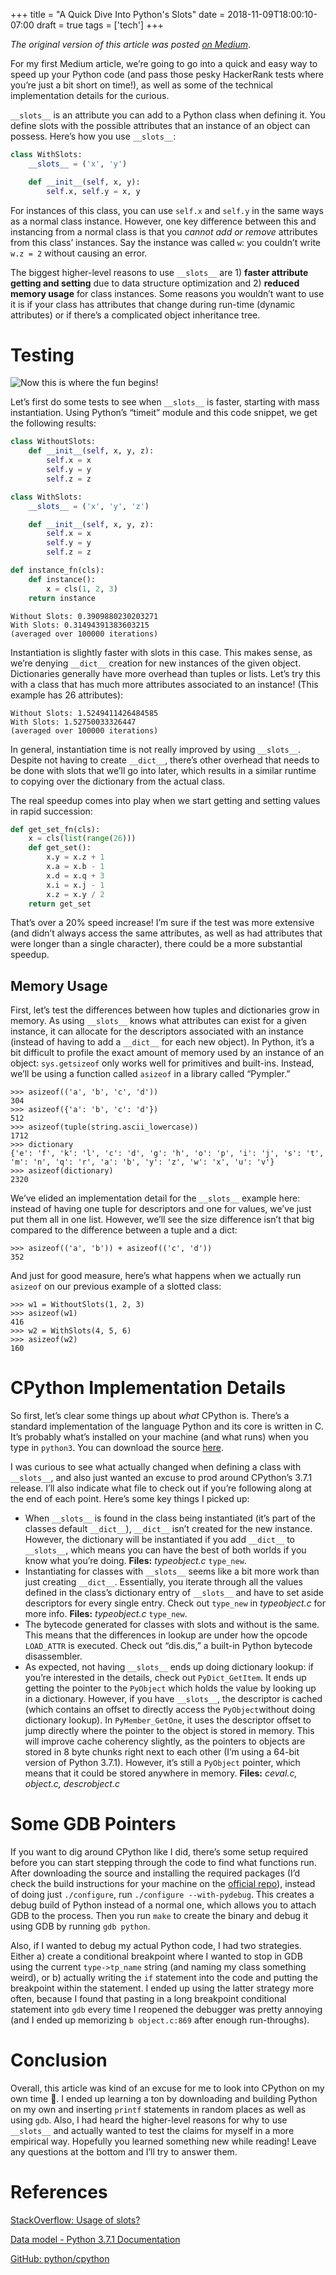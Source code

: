 +++
title = "A Quick Dive Into Python's Slots"
date = 2018-11-09T18:00:10-07:00
draft = true
tags = ['tech']
+++

_The original version of this article was posted [on Medium](https://medium.com/@stephenjayakar/a-quick-dive-into-pythons-slots-72cdc2d334e)_.

For my first Medium article, we’re going to go into a quick and easy way to speed up your Python code (and pass those pesky HackerRank tests where you’re just a bit short on time!), as well as some of the technical implementation details for the curious.

`__slots__` is an attribute you can add to a Python class when defining it. You define slots with the possible attributes that an instance of an object can possess. Here’s how you use `__slots__`:

```python
class WithSlots:
    __slots__ = ('x', 'y')

    def __init__(self, x, y):
        self.x, self.y = x, y
```

For instances of this class, you can use `self.x` and `self.y` in the same ways as a normal class instance. However, one key difference between this and instancing from a normal class is that you _cannot add or remove_ attributes from this class’ instances. Say the instance was called `w`: you couldn’t write `w.z = 2` without causing an error.

The biggest higher-level reasons to use `__slots__` are 1) **faster attribute getting and setting** due to data structure optimization and 2) **reduced memory usage** for class instances. Some reasons you wouldn’t want to use it is if your class has attributes that change during run-time (dynamic attributes) or if there’s a complicated object inheritance tree.

# Testing

![Now this is where the fun begins!](/images/slots-meme.webp)

Let’s first do some tests to see when `__slots__` is faster, starting with mass instantiation. Using Python’s “timeit” module and this code snippet, we get the following results:

```python
class WithoutSlots:
    def __init__(self, x, y, z):
        self.x = x
        self.y = y
        self.z = z

class WithSlots:
    __slots__ = ('x', 'y', 'z')

    def __init__(self, x, y, z):
        self.x = x
        self.y = y
        self.z = z

def instance_fn(cls):
    def instance():
        x = cls(1, 2, 3)
    return instance
```

```
Without Slots: 0.3909880230203271  
With Slots: 0.31494391383603215  
(averaged over 100000 iterations)
```

Instantiation is slightly faster with slots in this case. This makes sense, as we’re denying `__dict__` creation for new instances of the given object. Dictionaries generally have more overhead than tuples or lists. Let’s try this with a class that has much more attributes associated to an instance! (This example has 26 attributes):

```
Without Slots: 1.5249411426484585  
With Slots: 1.52750033326447  
(averaged over 100000 iterations)
```

In general, instantiation time is not really improved by using `__slots__`. Despite not having to create `__dict__`, there’s other overhead that needs to be done with slots that we’ll go into later, which results in a similar runtime to copying over the dictionary from the actual class.

The real speedup comes into play when we start getting and setting values in rapid succession:

```python
def get_set_fn(cls):
    x = cls(list(range(26)))
    def get_set():
        x.y = x.z + 1
        x.a = x.b - 1
        x.d = x.q + 3
        x.i = x.j - 1
        x.z = x.y / 2
    return get_set
```

That’s over a 20% speed increase! I’m sure if the test was more extensive (and didn’t always access the same attributes, as well as had attributes that were longer than a single character), there could be a more substantial speedup.

## Memory Usage

First, let’s test the differences between how tuples and dictionaries grow in memory. As using `__slots__` knows what attributes can exist for a given instance, it can allocate for the descriptors associated with an instance (instead of having to add a `__dict__` for each new object). In Python, it’s a bit difficult to profile the exact amount of memory used by an instance of an object: `sys.getsizeof` only works well for primitives and built-ins. Instead, we’ll be using a function called `asizeof` in a library called “Pympler.”

```
>>> asizeof(('a', 'b', 'c', 'd'))  
304  
>>> asizeof({'a': 'b', 'c': 'd'})  
512  
>>> asizeof(tuple(string.ascii_lowercase))  
1712  
>>> dictionary  
{'e': 'f', 'k': 'l', 'c': 'd', 'g': 'h', 'o': 'p', 'i': 'j', 's': 't', 'm': 'n', 'q': 'r', 'a': 'b', 'y': 'z', 'w': 'x', 'u': 'v'}  
>>> asizeof(dictionary)  
2320
```

We’ve elided an implementation detail for the `__slots__` example here: instead of having one tuple for descriptors and one for values, we’ve just put them all in one list. However, we’ll see the size difference isn’t that big compared to the difference between a tuple and a dict:

```
>>> asizeof(('a', 'b')) + asizeof(('c', 'd'))  
352
```

And just for good measure, here’s what happens when we actually run `asizeof` on our previous example of a slotted class:

```
>>> w1 = WithoutSlots(1, 2, 3)  
>>> asizeof(w1)  
416  
>>> w2 = WithSlots(4, 5, 6)  
>>> asizeof(w2)  
160
```

# CPython Implementation Details

So first, let’s clear some things up about _what_ CPython is. There’s a standard implementation of the language Python and its core is written in C. It’s probably what’s installed on your machine (and what runs) when you type in `python3`. You can download the source [here](https://www.python.org/downloads/release/python-371/).

I was curious to see what actually changed when defining a class with `__slots__`, and also just wanted an excuse to prod around CPython’s 3.7.1 release. I’ll also indicate what file to check out if you’re following along at the end of each point. Here’s some key things I picked up:

- When `__slots__` is found in the class being instantiated (it’s part of the classes default `__dict__`), `__dict__` isn’t created for the new instance. However, the dictionary will be instantiated if you add `__dict__` to `__slots__`, which means you can have the best of both worlds if you know what you’re doing. **Files:** _typeobject.c_ `type_new`.
- Instantiating for classes with `__slots__` seems like a bit more work than just creating `__dict__`. Essentially, you iterate through all the values defined in the class’s dictionary entry of `__slots__` and have to set aside descriptors for every single entry. Check out `type_new` in _typeobject.c_ for more info. **Files:** _typeobject.c_ `type_new`.
- The bytecode generated for classes with slots and without is the same. This means that the differences in lookup are under how the opcode `LOAD_ATTR` is executed. Check out “dis.dis,” a built-in Python bytecode disassembler.
- As expected, not having `__slots__` ends up doing dictionary lookup: if you’re interested in the details, check out `PyDict_GetItem`. It ends up getting the pointer to the `PyObject` which holds the value by looking up in a dictionary. However, if you have `__slots__`, the descriptor is cached (which contains an offset to directly access the `PyObject`without doing dictionary lookup). In `PyMember_GetOne`, it uses the descriptor offset to jump directly where the pointer to the object is stored in memory. This will improve cache coherency slightly, as the pointers to objects are stored in 8 byte chunks right next to each other (I’m using a 64-bit version of Python 3.7.1). However, it’s still a `PyObject` pointer, which means that it could be stored anywhere in memory. **Files:** _ceval.c, object.c, descrobject.c_

# Some GDB Pointers

If you want to dig around CPython like I did, there’s some setup required before you can start stepping through the code to find what functions run. After downloading the source and installing the required packages (I’d check the build instructions for your machine on the [official repo](https://github.com/python/cpython)), instead of doing just `./configure`, run `./configure --with-pydebug`. This creates a debug build of Python instead of a normal one, which allows you to attach GDB to the process. Then you run `make` to create the binary and debug it using GDB by running `gdb python`.

Also, if I wanted to debug my actual Python code, I had two strategies. Either a) create a conditional breakpoint where I wanted to stop in GDB using the current `type->tp_name` string (and naming my class something weird), or b) actually writing the `if` statement into the code and putting the breakpoint within the statement. I ended up using the latter strategy more often, because I found that pasting in a long breakpoint conditional statement into `gdb` every time I reopened the debugger was pretty annoying (and I ended up memorizing `b object.c:869` after enough run-throughs).

# Conclusion

Overall, this article was kind of an excuse for me to look into CPython on my own time 🤤. I ended up learning a ton by downloading and building Python on my own and inserting `printf` statements in random places as well as using `gdb`. Also, I had heard the higher-level reasons for why to use `__slots__` and actually wanted to test the claims for myself in a more empirical way. Hopefully you learned something new while reading! Leave any questions at the bottom and I’ll try to answer them.

# References

[StackOverflow: Usage of slots?](https://stackoverflow.com/questions/472000/usage-of-slots?source=post_page-----72cdc2d334e--------------------------------)

[Data model - Python 3.7.1 Documentation](https://stackoverflow.com/questions/472000/usage-of-slots?source=post_page-----72cdc2d334e--------------------------------)

[GitHub: python/cpython](https://github.com/python/cpython?source=post_page-----72cdc2d334e--------------------------------)
